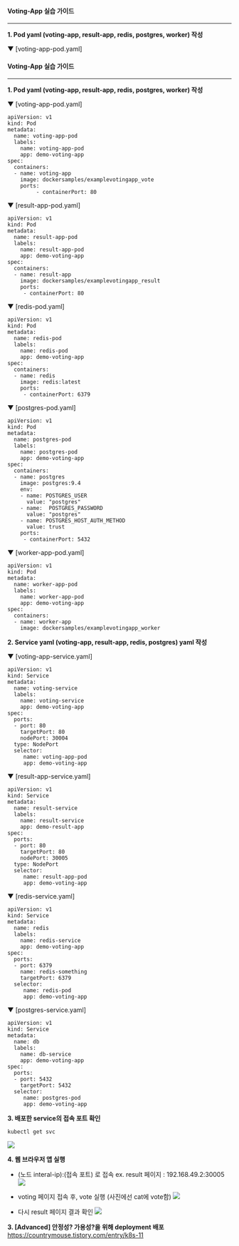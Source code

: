 #### Voting-App 실습 가이드
----

**1. Pod yaml (voting-app, result-app, redis, postgres, worker) 작성**

▼ [voting-app-pod.yaml]
  #### Voting-App 실습 가이드
----

**1. Pod yaml (voting-app, result-app, redis, postgres, worker) 작성**

▼ [voting-app-pod.yaml]  

  ```
  apiVersion: v1
  kind: Pod
  metadata:
    name: voting-app-pod
    labels:
      name: voting-app-pod
      app: demo-voting-app
  spec:
    containers:
    - name: voting-app
      image: dockersamples/examplevotingapp_vote
      ports:
           - containerPort: 80
  ```
  
▼ [result-app-pod.yaml]
  ```
  apiVersion: v1
  kind: Pod
  metadata:
    name: result-app-pod
    labels:
      name: result-app-pod
      app: demo-voting-app
  spec:
    containers:
    - name: result-app
      image: dockersamples/examplevotingapp_result
      ports:
       - containerPort: 80
  ```
  
▼ [redis-pod.yaml]
  ```
  apiVersion: v1
  kind: Pod
  metadata:
    name: redis-pod
    labels:
      name: redis-pod
      app: demo-voting-app
  spec:
    containers:
    - name: redis
      image: redis:latest
      ports:
       - containerPort: 6379
  ```
  
▼ [postgres-pod.yaml]
  ```
  apiVersion: v1
  kind: Pod
  metadata:
    name: postgres-pod
    labels:
      name: postgres-pod
      app: demo-voting-app
  spec:
    containers:
    - name: postgres
      image: postgres:9.4
      env:
      - name: POSTGRES_USER
        value: "postgres"
      - name:  POSTGRES_PASSWORD
        value: "postgres"
      - name: POSTGRES_HOST_AUTH_METHOD
        value: trust
      ports:
       - containerPort: 5432
  ```
  
▼ [worker-app-pod.yaml]
  ```
  apiVersion: v1
  kind: Pod
  metadata:
    name: worker-app-pod
    labels:
      name: worker-app-pod
      app: demo-voting-app
  spec:
    containers:
    - name: worker-app
      image: dockersamples/examplevotingapp_worker  
  ```     


**2. Service yaml (voting-app, result-app, redis, postgres) yaml 작성**
  
  
▼ [voting-app-service.yaml]
```
apiVersion: v1
kind: Service
metadata:
  name: voting-service
  labels:
    name: voting-service
    app: demo-voting-app
spec:
  ports:
  - port: 80
    targetPort: 80
    nodePort: 30004
  type: NodePort
  selector:
     name: voting-app-pod
     app: demo-voting-app
```
  
▼ [result-app-service.yaml]
```
apiVersion: v1
kind: Service
metadata:
  name: result-service
  labels:
    name: result-service
    app: demo-result-app
spec:
  ports:
  - port: 80
    targetPort: 80
    nodePort: 30005
  type: NodePort
  selector:
     name: result-app-pod
     app: demo-voting-app
```
  
▼ [redis-service.yaml]
```
apiVersion: v1
kind: Service
metadata:
  name: redis
  labels:
    name: redis-service
    app: demo-voting-app
spec:
  ports:
  - port: 6379
    name: redis-something
    targetPort: 6379
  selector:
     name: redis-pod
     app: demo-voting-app
```

▼ [postgres-service.yaml]
```
apiVersion: v1
kind: Service
metadata:
  name: db
  labels:
    name: db-service
    app: demo-voting-app
spec:
  ports:
  - port: 5432
    targetPort: 5432
  selector:
     name: postgres-pod
     app: demo-voting-app
```

**3. 배포한 service의 접속 포트 확인**
```
kubectl get svc
```
![](https://github.com/KubeHatesMe/datacon-k8s/blob/master/image/voting-app-svc.png?raw=true)

**4. 웹 브라우저 앱 실행**
   - (노드 interal-ip):(접속 포트) 로 접속
        ex. result 페이지 : 192.168.49.2:30005
        ![](https://github.com/KubeHatesMe/datacon-k8s/blob/master/image/result1.png?raw=true)
        
   - voting 페이지 접속 후, vote 실행 (사진에선 cat에 vote함)
        ![](https://github.com/KubeHatesMe/datacon-k8s/blob/master/image/result2-catvote.png?raw=true)
        
   - 다시 result 페이지 결과 확인
        ![](https://github.com/KubeHatesMe/datacon-k8s/blob/master/image/result3.png?raw=true)

**3. [Advanced] 안정성? 가용성?을 위해 deployment 배포**
https://countrymouse.tistory.com/entry/k8s-11
  
